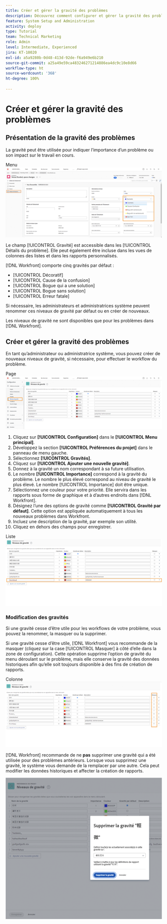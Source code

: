 ```yaml
---
title: Créer et gérer la gravité des problèmes
description: Découvrez comment configurer et gérer la gravité des problèmes.
feature: System Setup and Administration
activity: deploy
type: Tutorial
team: Technical Marketing
role: Admin
level: Intermediate, Experienced
jira: KT-10020
exl-id: a5a9280b-0d48-413d-92de-f6a949e6b210
source-git-commit: a25a49e59ca483246271214886ea4dc9c10e8d66
workflow-type: ht
source-wordcount: '368'
ht-degree: 100%

---
```


# Créer et gérer la gravité des problèmes

## Présentation de la gravité des problèmes

La gravité peut être utilisée pour indiquer l’importance d’un problème ou son impact sur le travail en cours.

Menu ![[!UICONTROL Gravité] dans la fenêtre [!UICONTROL Détails du problème]](assets/admin-fund-severity-issue-details.png)

Le champ [!UICONTROL Gravité] est accessible dans les [!UICONTROL Détails du problème]. Elle peut également être incluse dans les vues de colonnes des listes et dans les rapports personnalisés.

[!DNL Workfront] comporte cinq gravités par défaut :

* [!UICONTROL Décoratif]
* [!UICONTROL Cause de la confusion]
* [!UICONTROL Bogue qui a une solution]
* [!UICONTROL Bogue sans solution]
* [!UICONTROL Erreur fatale]

Si nécessaire, les administrateurs et administratrices système peuvent renommer ces niveaux de gravité par défaut ou en créer de nouveaux.

Les niveaux de gravité ne sont disponibles que pour les problèmes dans [!DNL Workfront].

## Créer et gérer la gravité des problèmes

En tant qu’administrateur ou administratrice système, vous pouvez créer de nouveaux niveaux de gravité, si nécessaire, pour effectuer le workflow du problème.

Page ![[!UICONTROL Gravités] dans [!UICONTROL Configuration]](assets/admin-fund-severity-section.png)

1. Cliquez sur **[!UICONTROL Configuration]** dans le **[!UICONTROL Menu principal]**.
1. Développez la section **[!UICONTROL Préférences du projet]** dans le panneau de menu gauche.
1. Sélectionnez **[!UICONTROL Gravités]**.
1. Cliquez sur **[!UICONTROL Ajouter une nouvelle gravité]**.
1. Donnez à la gravité un nom correspondant à sa future utilisation.
1. Le nombre **[!UICONTROL Importance]** correspond à la gravité du problème. Le nombre le plus élevé correspond au niveau de gravité le plus élevé. Le nombre [!UICONTROL Importance] doit être unique.
1. Sélectionnez une couleur pour votre priorité. Elle servira dans les rapports sous forme de graphique et à d’autres endroits dans [!DNL Workfront].
1. Désignez l’une des options de gravité comme **[!UICONTROL Gravité par défaut]**. Cette option est appliquée automatiquement à tous les nouveaux problèmes dans Workfront.
1. Incluez une description de la gravité, par exemple son utilité.
1. Cliquez en dehors des champs pour enregistrer.

Liste ![[!UICONTROL Gravités]](assets/admin-fund-severity-new.png)

### Modification des gravités

Si une gravité cesse d’être utile pour les workflows de votre problème, vous pouvez la renommer, la masquer ou la supprimer.

Si une gravité cesse d’être utile, [!DNL Workfront] vous recommande de la masquer (cliquez sur la case [!UICONTROL Masquer] à côté d’elle dans la zone de configuration). Cette opération supprime l’option de gravité du menu déroulant sur le problème, mais elle conserve la gravité des données historiques afin qu’elle soit toujours disponible à des fins de création de rapports.

Colonne ![[!UICONTROL Masquer] mise en surbrillance sur la page [!UICONTROL Gravités] dans [!UICONTROL Configuration]](assets/admin-fund-severity-hide.png)

[!DNL Workfront] recommande de ne **pas** supprimer une gravité qui a été utilisée pour des problèmes antérieurs. Lorsque vous supprimez une gravité, le système vous demande de la remplacer par une autre. Cela peut modifier les données historiques et affecter la création de rapports.

![Fenêtre Supprimer la gravité](assets/admin-fund-severity-delete.png)

<!---
learn more URLs
Create and customize issue severities
Update issue severity
--->
